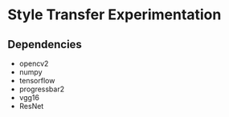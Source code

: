# Style Transfer Experimentation

## Dependencies
* opencv2
* numpy
* tensorflow
* progressbar2
* vgg16
* ResNet
